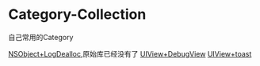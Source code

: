 # Category-Collection
自己常用的Category

[NSObject+LogDealloc](https://github.com/one-smiling/Category-Collection/tree/master/NSObject%2BLogDealloc),原始库已经没有了
[UIView+DebugView](https://github.com/tapthaker/DebugView)
[UIView+toast](https://github.com/one-smiling/Category-Collection/tree/master/UIView%2Btoast)
